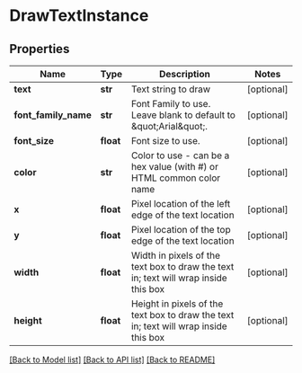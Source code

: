 # DrawTextInstance

## Properties
Name | Type | Description | Notes
------------ | ------------- | ------------- | -------------
**text** | **str** | Text string to draw | [optional] 
**font_family_name** | **str** | Font Family to use.  Leave blank to default to \&quot;Arial\&quot;. | [optional] 
**font_size** | **float** | Font size to use. | [optional] 
**color** | **str** | Color to use - can be a hex value (with #) or HTML common color name | [optional] 
**x** | **float** | Pixel location of the left edge of the text location | [optional] 
**y** | **float** | Pixel location of the top edge of the text location | [optional] 
**width** | **float** | Width in pixels of the text box to draw the text in; text will wrap inside this box | [optional] 
**height** | **float** | Height in pixels of the text box to draw the text in; text will wrap inside this box | [optional] 

[[Back to Model list]](../README.md#documentation-for-models) [[Back to API list]](../README.md#documentation-for-api-endpoints) [[Back to README]](../README.md)


